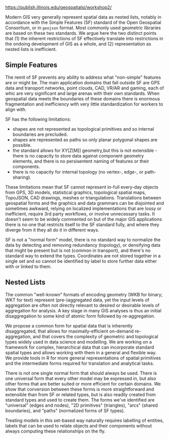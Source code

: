 

https://publish.illinois.edu/geospatialsi/workshop2/


Modern GIS very generally represent spatial data as nested lists, notably in
accordance with the Simple Features (SF) standard of the Open Geospatial
Consortium, or in `geojson` format. Most commonly used geometric libraries are
based on these two standards. We argue here the two distinct points that (1) the
inherent restrictions of SF effectively translate into restrictions in the
ondoing development of GIS as a whole, and (2) representation as nested lists is
inefficient.

## Simple Features

The remit of SF prevents any ability to address what "non-simple" features are
or might be. The main application domains that fall outside SF are GPS data and
transport networks, point clouds, CAD, VR/AR and gaming, each of whic are
very significant and large arenas with their own standards. When geospatial data
meets the boundaries of these domains there is enormous fragmentation and
inefficiency with very little standardization for workers to align with. 

SF has the following limitations:

* shapes are not represented as topological primitives and so internal boundaries are precluded.
* shapes are represented as paths so only planar polygonal shapes are possible.
* the standard allows for XY[Z[M]] geometry,but this is not extensible - there is no capacity to store data against component geometry elements, and there is no persisentent naming of features or their components.
* there is no capacity for internal topology (no vertex-, edge-, or path-sharing).

These limitations mean that SF cannot represent in-full every-day objects from GPS, 3D models, statistical graphics, topological spatial maps, TopoJSON, CAD drawings, meshes or triangulations. Translations between geospatial forms and the graphics and data grammars can be disjointed and sometimes awkward, relying on localized implementations that are lossy or inefficient, require 3rd party workflows, or involve unnecessary tasks. It doesn't seem to be widely commented on but of the major GIS applications there is no one that restricts itself to the SF standard fully, and where they diverge from it they all do it in different ways. 

SF is not a "normal form" model, there is no standard way to normalize the data by detecting and removing redundancy (topology),  or densifying data that might be present but is not (common in transport), and there's no standard way to extend the types. Coordinates are not stored together in a single set and so cannot be identified by label to store further data either with or linked to them. 

## Nested Lists

The common "well-known" formats of encoding geometry (WKB for binary; WKT
for text) represent (pre-)aggregated data, yet the input levels of aggregation
are often not directly relevant to desired or desirable levels of aggregation
for analysis. A key stage in many GIS analyses is thus an initial disaggregation
to some kind of atomic form followed by re-aggregation.

We propose a common form for spatial data that is inherently disaggregated, that
allows for maximally-efficient on-demand re-aggregation, and that covers the
complexity of geometric and topological types widely used in data science and
modelling. We are working on a framework for complex, hierarchical data that can
incorporate standard spatial types and allows working with them in a general and
flexible way. We provide tools in R for more general representations of spatial
primitives and the intermediate forms required for translation and analytical
tasks.

There is not one single normal form that should always be used. There is one universal form that every other model may be expressed in, but also other forms that are better suited or more efficient for certain domains. We show that conversion between these forms is more straightforward and extensible than from SF or related types, but is also readily created from standard types and used to create them.  The forms we've identified are "universal" (edges and nodes), "2D primitives" (triangles), "arcs" (shared boundaries), and "paths" (normalized forms of SF types). 

Treating models in this set-based way naturally requires labelling of entities, labels that can be used to relate objects and their components without always computing these relationships on the fly. 




